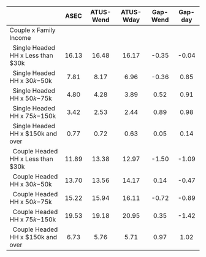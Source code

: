 
|                      |         ASEC |    ATUS-Wend |    ATUS-Wday |     Gap-Wend |      Gap-day |
| -------------------- | :----------: | :----------: | :----------: | :----------: | :----------: |
| Couple x Family Income |              |              |              |              |              |
| &nbsp;&nbsp;Single Headed HH x Less than $30k |        16.13 |        16.48 |        16.17 |        -0.35 |        -0.04 |
| &nbsp;&nbsp;Single Headed HH x $30k-$50k |         7.81 |         8.17 |         6.96 |        -0.36 |         0.85 |
| &nbsp;&nbsp;Single Headed HH x $50k-$75k |         4.80 |         4.28 |         3.89 |         0.52 |         0.91 |
| &nbsp;&nbsp;Single Headed HH x $75k-$150k |         3.42 |         2.53 |         2.44 |         0.89 |         0.98 |
| &nbsp;&nbsp;Single Headed HH x $150k and over |         0.77 |         0.72 |         0.63 |         0.05 |         0.14 |
| &nbsp;&nbsp;Couple Headed HH x Less than $30k |        11.89 |        13.38 |        12.97 |        -1.50 |        -1.09 |
| &nbsp;&nbsp;Couple Headed HH x $30k-$50k |        13.70 |        13.56 |        14.17 |         0.14 |        -0.47 |
| &nbsp;&nbsp;Couple Headed HH x $50k-$75k |        15.22 |        15.94 |        16.11 |        -0.72 |        -0.89 |
| &nbsp;&nbsp;Couple Headed HH x $75k-$150k |        19.53 |        19.18 |        20.95 |         0.35 |        -1.42 |
| &nbsp;&nbsp;Couple Headed HH x $150k and over |         6.73 |         5.76 |         5.71 |         0.97 |         1.02 |

